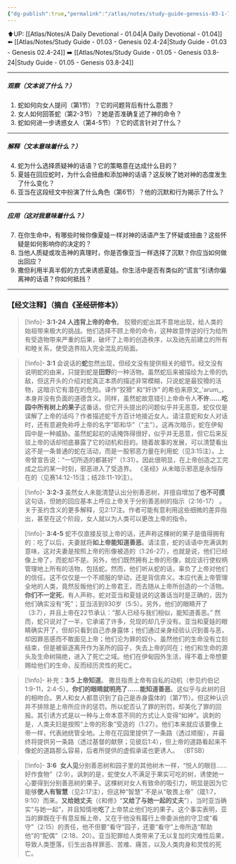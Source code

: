 ```yaml
---
{"dg-publish":true,"permalink":"/atlas/notes/study-guide-genesis-03-1-7/"}
---
```


⬆️UP: [[Atlas/Notes/A Daily Devotional - 01.04\|A Daily Devotional - 01.04]]
⬅️ [[Atlas/Notes/Study Guide - 01.03 - Genesis 02.4-24\|Study Guide - 01.03 - Genesis 02.4-24]]
➡️ [[Atlas/Notes/Study Guide - 01.05 - Genesis 03.8-24\|Study Guide - 01.05 - Genesis 03.8-24]]

---
##### 观察（文本说了什么？）
1. 蛇如何向女人提问（第1节）？它的问题背后有什么意图？
2. 女人如何回答蛇（第2-3节）？她是否准确复述了神的命令？
3. 蛇如何进一步诱惑女人（第4-5节）？它的谎言针对了什么？

---
##### 解释（文本意味着什么？）
4. 蛇为什么选择质疑神的话语？它的策略意在达成什么目的？
5. 夏娃在回应蛇时，为什么会扭曲和添加神的话语？这反映了她对神的态度发生了什么变化？
6. 亚当在这段经文中扮演了什么角色（第6节）？他的沉默和行为揭示了什么？

---
##### 应用（这对我意味着什么？）
7. 在你生命中，有哪些时候你像夏娃一样对神的话语产生了怀疑或扭曲？这些怀疑是如何影响你的决定的？
8. 当他人质疑或攻击神的真理时，你是否像亚当一样选择了沉默？你应当如何做出回应？
9. 撒但利用半真半假的方式来诱惑夏娃。你生活中是否有类似的“谎言”引诱你偏离神的话语？你如何抵挡？

---
### 【经文注释】（摘自《圣经研修本》）

> [!info]- **3:1-24 人违背上帝的命令**。
> 狡猾的蛇出其不意地出现，给人类的始祖带来极大的挑战。他们选择不顾上帝的命令，这种故意悖逆的行为给所有受造物带来严重的后果，破坏了上帝的创造秩序，以及祂先前建立的所有和睦关系，使受造界陷入完全混乱的局面。

> [!info]- **3:1**
> 会说话的**蛇**忽然出现，但经文没有提供相关的细节。经文没有说明蛇的由来，只提到蛇是**田野**的一种活物。虽然蛇后来被描绘为上帝的仇敌，但这开头的介绍对蛇真正本质的描述非常模糊，只说蛇是最狡猾的活物，这暗示它有潜在的危险。译作“狡猾” 和“奸诈” 的希伯来原文_'arum_，本身并没有负面的道德含义。同样，虽然蛇故意错引上帝命令人**不许……吃园中所有树上的果子**这番话，但它开头提出的问题似乎并无恶意。蛇仅仅是误解了上帝的话吗？作者描述蛇千方百计地接近女人。请注意蛇和女人对话时，还有意避免称呼上帝的名字“耶和华”（“主”）。这再次暗示，蛇在伊甸园中是一种威胁。虽然蛇起初的话掩饰得很好，似乎并无恶意，但它后来反驳上帝的话却彻底暴露了它的动机和目的。随着故事的发展，可以清楚看出这不是一条普通的蛇在活动，而是一股邪恶力量在利用蛇（见3:15注）。上帝曾宣告说：“一切所造的都甚好”（1:31）。因此很明显，在上帝创造之工完成之后的某一时刻，邪恶进入了受造界。 《圣经》从未暗示邪恶是永恒存在的（见赛14:12-15注；结28:11-19注）。

> [!info]- **3:2-3**
> 虽然女人未能清楚认出分别善恶树，并擅自增加了**也不可摸**这句话，但她的回应基本上呼应上帝关于分别善恶树的指示（2:16-17） 。关于圣约含义的更多解释，见2:17注。作者可能有意利用这些细微的差异指出，甚至在这个阶段，女人就以为人类可以更改上帝的指令。

> [!info]- **3:4-5**
> 蛇不仅直接反驳上帝的话，还声称这棵树的果子是值得拥有的：吃了以后，夫妻就将**如上帝能知道善恶**。请注意，蛇的话语中充满讽刺意味，这对夫妻是按照上帝的形像被造的（1:26-27），也就是说，他们已经像上帝了，而蛇却不是。另外，他们既然拥有上帝的形像，就应该行使权柄管理地上所有的活物，包括蛇。然而，他们听从蛇的话，辜负了上帝对他们的信任。这不仅仅是一个不顺服的举动，还是背信弃义。本应代表上帝管理全地的人类，竟然反叛他们的上帝君王，而去随从上帝所创造的一个活物。**你们不一定死**，有人声称，蛇对亚当和夏娃说的这番话当时是正确的，因为他们确实没有“死”；亚当活到930岁（5:5）。另外，他们的眼睛开了（3:7），并且上帝在22节承认：“那人已经与我们相似，能知道善恶。” 然而，蛇只说对了一半，它承诺了许多，兑现的却几乎没有。亚当和夏娃的眼睛确实开了，但却只看到自己赤身露体；他们通过亲身经验认识到善与恶，却因罪恶感而不敢面见上帝；他们沦为罪的奴仆。虽然他们的生命没有立刻结束，但是被驱逐离开作为圣所的园子，失去上帝的同在；他们和生命的源头及生命树隔绝，进入了死亡之域。他们在伊甸园外生活，得不着上帝想要赐给他们的生命，反而经历灵性的死亡。

> [!info]- 补充：**3:5 上帝知道**。
> 撒旦指责上帝有自私的动机（参见约伯记1:9-11，2:4-5）。**你们的眼睛就明亮了……能知道善恶**。这似乎与此树的目的相吻合。男人和女人都意识到了自己是赤身露体的（第7节）。但这种认识并不排除是上帝所应许的惩罚。所以蛇否认了罪的刑罚，却美化了罪的回报。其引诱方式是以一种与上帝本意不同的方式让人变得“如神”。讽刺的是，人类夫妇是按照“上帝的形象”受造的（1:27）。他们本来就应该要像上帝一样，代表祂统管全地。上帝在花园里提供了一条路（透过顺服），并最终将提供另一条路（透过基督的献祭；见彼后1:4），但上帝的道路看起来不像蛇的道路那么容易，后者所提供的虚假承诺也更诱人。 （BTSB）

> [!info]- **3:6**
>  **女人见**分别善恶树和园子里的其他树木一样，“悦人的眼目……好作食物”（2:9）。讽刺的是，蛇使女人不满足于果实可吃的树，诱使她一心要得到分别善恶树的果子。这棵树对女人有致命的吸引力，明显是因为它能够**使人有智慧**（见2:17注），但这种“智慧” 不是从“敬畏上帝”（箴1:7，9:10）而来。**又给她丈夫**（《和修》“**又给了与她一起的丈夫**”），当时亚当确实“与她一起”，并且知情地**吃**了上帝禁止他们吃的果子。这个事实表明，亚当的罪既在于有意反叛上帝，又在于他没有履行上帝委派他的守卫或“看守”（2:15）的责任，他不但要“看守”园子，还要“看守”上帝所造“帮助他”的“配偶”（2:18、20）。亚当犯罪给人类带来了无以复加的灾难性后果，导致人类堕落，衍生出各样罪恶、苦难、痛苦，以及人类肉身和灵性的死亡。
